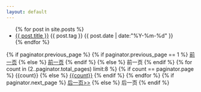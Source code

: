 ```yaml
---
layout: default
---
```


<!-- 文章 -->
<ul>
{% for post in site.posts %}
  <li class="listing-item">
    <a href="{{ post.url }}" title="{{ post.title }}">{{ post.title }}</a>
	<span class="tags">{{ post.tag }}</span>
    <time datetime="{{ post.date | date:"%Y-%m-%d" }}">{{ post.date | date:"%Y-%m-%d" }}</time>
  </li>
{% endfor %}
</ul>

<div id="pagination">
<div class="pagenavi">
{% if paginator.previous_page %}
{% if paginator.previous_page == 1 %}
<a href="/" class="current">前一页</a>
{% else %}
<a href="/page{{paginator.previous_page}}">前一页</a>
{% endif %}
{% else %}
<span>前一页</span>
{% endif %}
{% for count in (2..paginator.total_pages) limit:8 %}
{% if count == paginator.page %}
<span class="current-page">{{count}}</span>
{% else %}
<a href="/page{{count}}">{{count}}</a>
{% endif %}
{% endfor %}
{% if paginator.next_page %}
<a href="/page{{paginator.next_page}}">后一页>></a>
{% else %}
<span>后一页</span>
{% endif %}
</div>
</div>
